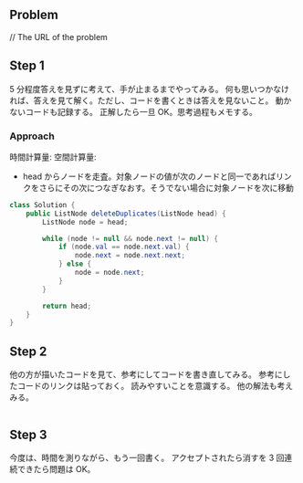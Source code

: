 ## Problem

// The URL of the problem

## Step 1

5 分程度答えを見ずに考えて、手が止まるまでやってみる。
何も思いつかなければ、答えを見て解く。ただし、コードを書くときは答えを見ないこと。
動かないコードも記録する。
正解したら一旦 OK。思考過程もメモする。

### Approach

時間計算量:
空間計算量:

- head からノードを走査。対象ノードの値が次のノードと同一であればリンクをさらにその次につなぎなおす。そうでない場合に対象ノードを次に移動

```java
class Solution {
    public ListNode deleteDuplicates(ListNode head) {
        ListNode node = head;

        while (node != null && node.next != null) {
            if (node.val == node.next.val) {
                node.next = node.next.next;
            } else {
                node = node.next;
            }
        }

        return head;
    }
}
```

## Step 2

他の方が描いたコードを見て、参考にしてコードを書き直してみる。
参考にしたコードのリンクは貼っておく。
読みやすいことを意識する。
他の解法も考えみる。

```java

```

## Step 3

今度は、時間を測りながら、もう一回書く。
アクセプトされたら消すを 3 回連続できたら問題は OK。

```java

```
